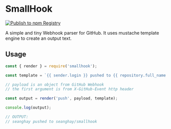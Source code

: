 # SmallHook

[![Publish to npm Registry](https://github.com/seanghay/smallhook/actions/workflows/npm-publish.yml/badge.svg)](https://github.com/seanghay/smallhook/actions/workflows/npm-publish.yml)

A simple and tiny Webhook parser for GitHub. It uses mustache template engine to create an output text.

## Usage


```js
const { render } = require('smallhook');

const template = `{{ sender.login }} pushed to {{ repository.full_name }}`;

// payload is an object from GitHub Webhook
// the first argument is from X-GitHub-Event http header

const output = render('push', payload, template);

console.log(output);

// OUTPUT:
// seanghay pushed to seanghay/smallhook
```
